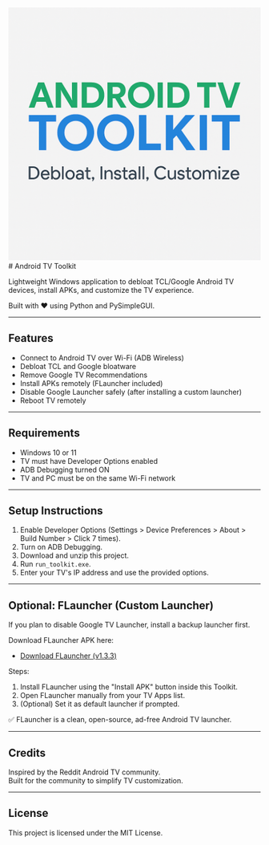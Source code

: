 <img src="banner.png">
# Android TV Toolkit

Lightweight Windows application to debloat TCL/Google Android TV devices, install APKs, and customize the TV experience.

Built with ❤️ using Python and PySimpleGUI.

---

## Features
- Connect to Android TV over Wi-Fi (ADB Wireless)
- Debloat TCL and Google bloatware
- Remove Google TV Recommendations
- Install APKs remotely (FLauncher included)
- Disable Google Launcher safely (after installing a custom launcher)
- Reboot TV remotely

---

## Requirements
- Windows 10 or 11
- TV must have Developer Options enabled
- ADB Debugging turned ON
- TV and PC must be on the same Wi-Fi network

---

## Setup Instructions
1. Enable Developer Options (Settings > Device Preferences > About > Build Number > Click 7 times).
2. Turn on ADB Debugging.
3. Download and unzip this project.
4. Run `run_toolkit.exe`.
5. Enter your TV's IP address and use the provided options.

---

## Optional: FLauncher (Custom Launcher)

If you plan to disable Google TV Launcher, install a backup launcher first.

Download FLauncher APK here:
- [Download FLauncher (v1.3.3)](https://github.com/zyprex/FLauncher/releases)

Steps:
1. Install FLauncher using the "Install APK" button inside this Toolkit.
2. Open FLauncher manually from your TV Apps list.
3. (Optional) Set it as default launcher if prompted.

✅ FLauncher is a clean, open-source, ad-free Android TV launcher.

---


## Credits
Inspired by the Reddit Android TV community.  
Built for the community to simplify TV customization.

---

## License
This project is licensed under the MIT License.
